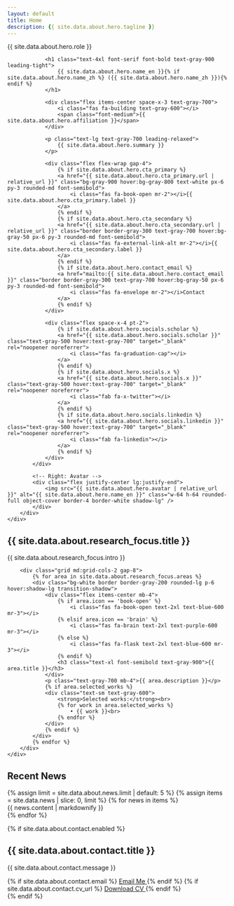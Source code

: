 ```yaml
---
layout: default
title: Home
description: {{ site.data.about.hero.tagline }}
---
```


<!-- Hero Section -->
<section class="py-16 px-8 bg-gray-50">
    <div class="max-w-5xl mx-auto">
        <div class="grid lg:grid-cols-3 gap-12 items-start">
            <!-- Left: Text spans 2 columns -->
            <div class="lg:col-span-2 space-y-6">
                <div class="flex items-center space-x-3 mb-2">
                    <i class="fas fa-user text-gray-600"></i>
                    <span class="text-gray-600 font-medium">{{ site.data.about.hero.role }}</span>
                </div>
                
                <h1 class="text-4xl font-serif font-bold text-gray-900 leading-tight">
                    {{ site.data.about.hero.name_en }}{% if site.data.about.hero.name_zh %} ({{ site.data.about.hero.name_zh }}){% endif %}
                </h1>
                
                <div class="flex items-center space-x-3 text-gray-700">
                    <i class="fas fa-building text-gray-600"></i>
                    <span class="font-medium">{{ site.data.about.hero.affiliation }}</span>
                </div>
                
                <p class="text-lg text-gray-700 leading-relaxed">
                    {{ site.data.about.hero.summary }}
                </p>
                
                <div class="flex flex-wrap gap-4">
                    {% if site.data.about.hero.cta_primary %}
                    <a href="{{ site.data.about.hero.cta_primary.url | relative_url }}" class="bg-gray-900 hover:bg-gray-800 text-white px-6 py-3 rounded-md font-semibold">
                        <i class="fas fa-book-open mr-2"></i>{{ site.data.about.hero.cta_primary.label }}
                    </a>
                    {% endif %}
                    {% if site.data.about.hero.cta_secondary %}
                    <a href="{{ site.data.about.hero.cta_secondary.url | relative_url }}" class="border border-gray-300 text-gray-700 hover:bg-gray-50 px-6 py-3 rounded-md font-semibold">
                        <i class="fas fa-external-link-alt mr-2"></i>{{ site.data.about.hero.cta_secondary.label }}
                    </a>
                    {% endif %}
                    {% if site.data.about.hero.contact_email %}
                    <a href="mailto:{{ site.data.about.hero.contact_email }}" class="border border-gray-300 text-gray-700 hover:bg-gray-50 px-6 py-3 rounded-md font-semibold">
                        <i class="fas fa-envelope mr-2"></i>Contact
                    </a>
                    {% endif %}
                </div>

                <div class="flex space-x-4 pt-2">
                    {% if site.data.about.hero.socials.scholar %}
                    <a href="{{ site.data.about.hero.socials.scholar }}" class="text-gray-500 hover:text-gray-700" target="_blank" rel="noopener noreferrer">
                        <i class="fas fa-graduation-cap"></i>
                    </a>
                    {% endif %}
                    {% if site.data.about.hero.socials.x %}
                    <a href="{{ site.data.about.hero.socials.x }}" class="text-gray-500 hover:text-gray-700" target="_blank" rel="noopener noreferrer">
                        <i class="fab fa-x-twitter"></i>
                    </a>
                    {% endif %}
                    {% if site.data.about.hero.socials.linkedin %}
                    <a href="{{ site.data.about.hero.socials.linkedin }}" class="text-gray-500 hover:text-gray-700" target="_blank" rel="noopener noreferrer">
                        <i class="fab fa-linkedin"></i>
                    </a>
                    {% endif %}
                </div>
            </div>

            <!-- Right: Avatar -->
            <div class="flex justify-center lg:justify-end">
                <img src="{{ site.data.about.hero.avatar | relative_url }}" alt="{{ site.data.about.hero.name_en }}" class="w-64 h-64 rounded-full object-cover border-4 border-white shadow-lg" />
            </div>
        </div>
    </div>
</section>

<!-- Research Focus Section -->
<section class="py-16 px-8 bg-white">
    <div class="max-w-6xl mx-auto">
        <div class="mb-12 text-center">
            <h2 class="text-3xl font-serif font-bold text-gray-900 mb-4">{{ site.data.about.research_focus.title }}</h2>
            <p class="text-lg text-gray-700 max-w-3xl mx-auto">
                {{ site.data.about.research_focus.intro }}
            </p>
        </div>

        <div class="grid md:grid-cols-2 gap-8">
            {% for area in site.data.about.research_focus.areas %}
            <div class="bg-white border border-gray-200 rounded-lg p-6 hover:shadow-lg transition-shadow">
                <div class="flex items-center mb-4">
                    {% if area.icon == 'book-open' %}
                        <i class="fas fa-book-open text-2xl text-blue-600 mr-3"></i>
                    {% elsif area.icon == 'brain' %}
                        <i class="fas fa-brain text-2xl text-purple-600 mr-3"></i>
                    {% else %}
                        <i class="fas fa-flask text-2xl text-blue-600 mr-3"></i>
                    {% endif %}
                    <h3 class="text-xl font-semibold text-gray-900">{{ area.title }}</h3>
                </div>
                <p class="text-gray-700 mb-4">{{ area.description }}</p>
                {% if area.selected_works %}
                <div class="text-sm text-gray-600">
                    <strong>Selected works:</strong><br>
                    {% for work in area.selected_works %}
                        • {{ work }}<br>
                    {% endfor %}
                </div>
                {% endif %}
            </div>
            {% endfor %}
        </div>
    </div>
</section>

<!-- Recent News Section -->
<section class="py-16 px-8 bg-gray-50">
    <div class="max-w-6xl mx-auto">
        <div class="mb-12 text-center">
            <h2 class="text-3xl font-serif font-bold text-gray-900 mb-4">Recent News</h2>
        </div>
        <div class="space-y-6">
            {% assign limit = site.data.about.news.limit | default: 5 %}
            {% assign items = site.data.news | slice: 0, limit %}
            {% for news in items %}
            <div class="bg-white p-6 rounded-lg shadow-sm border border-gray-200">
                <div class="text-gray-700">
                    {{ news.content | markdownify }}
                </div>
            </div>
            {% endfor %}
        </div>
    </div>
</section>

{% if site.data.about.contact.enabled %}
<!-- Contact Section -->
<section class="py-16 px-8 bg-white">
    <div class="max-w-4xl mx-auto text-center">
        <h2 class="text-3xl font-serif font-bold text-gray-900 mb-8">{{ site.data.about.contact.title }}</h2>
        <p class="text-lg text-gray-700 mb-8">
            {{ site.data.about.contact.message }}
        </p>
        <div class="flex flex-col sm:flex-row gap-4 justify-center">
            {% if site.data.about.contact.email %}
            <a href="mailto:{{ site.data.about.contact.email }}" class="bg-blue-600 text-white px-8 py-3 rounded-lg hover:bg-blue-700 transition-colors font-semibold">
                <i class="fas fa-envelope mr-2"></i>Email Me
            </a>
            {% endif %}
            {% if site.data.about.contact.cv_url %}
            <a href="{{ site.data.about.contact.cv_url | relative_url }}" class="bg-gray-800 text-white px-8 py-3 rounded-lg hover:bg-gray-900 transition-colors font-semibold">
                <i class="fas fa-file-alt mr-2"></i>Download CV
            </a>
            {% endif %}
        </div>
    </div>
</section>
{% endif %}
